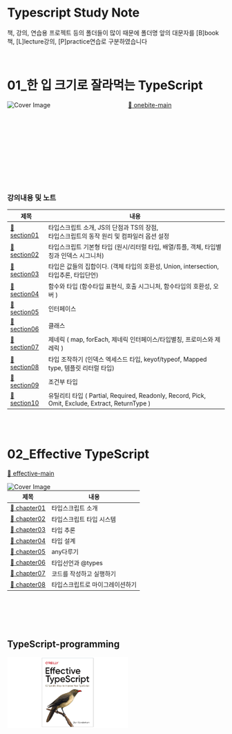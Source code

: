 # Typescript Study Note
책, 강의, 연습용 프로젝트 등의 폴더들이 많이 때문에 폴더명 앞의 대문자를 
[B]book책, [L]lecture강의, [P]practice연습로 구분하였습니다 <br>


<br>

# 01_한 입 크기로 잘라먹는 TypeScript
[:memo: onebite-main][ onebite-main ] 
<img src="https://github.com/thdud2262/study-typescript/assets/85012454/6b5f734e-bbf6-4892-b0ce-18e5c9e50ef4" width="280" title="Cover Image" align="left">
<br><br><br><br><br><br><br><br><br>
<br><br>

### 강의내용 및 노트

| 제목                          | 내용                                                                                            |
| ----------------------------- | ----------------------------------------------------------------------------------------------- |
| [:memo: section01][section01] | 타입스크립트 소개, JS의 단점과 TS의 장점, <br>타입스크립트의 동작 원리 및 컴파일러 옵션 설정    |
| [:memo: section02][section02] | 타입스크립트 기본형 타입 (원시/리터럴 타입, 배열/튜플, 객체, 타입별칭과 인덱스 시그니처)        |
| [:memo: section03][section03] | 타입은 값들의 집합이다. (객체 타입의 호환성, Union, intersection, 타입추론, 타입단언)           |
| [:memo: section04][section04] | 함수와 타입 (함수타입 표현식, 호출 시그니처, 함수타입의 호환성, 오버 )                          |
| [:memo: section05][section05] | 인터페이스                                                                                      |
| [:memo: section06][section06] | 클래스                                                                                          |
| [:memo: section07][section07] | 제네릭 ( map, forEach, 제네릭 인터페이스/타입별칭, 프로미스와 제레릭 )                          |
| [:memo: section08][section08] | 타입 조작하기 (인덱스 엑세스드 타입, keyof/typeof, Mapped type, 템플릿 리터럴 타입)             |
| [:memo: section09][section09] | 조건부 타입                                                                                     |
| [:memo: section10][section10] | 유틸리티 타입 ( Partial, Required, Readonly, Record, Pick, Omit, Exclude, Extract, ReturnType ) |

<br>
<br>

# 02_Effective TypeScript 
[:memo: effective-main][ effective-main ]  

<img src="https://github.com/thdud2262/study-typescript/assets/85012454/531b6998-533b-45b2-a52a-50881c6b4ed8" width="280" title="Cover Image" align="left">

| 제목                          | 내용                                                             |
| ----------------------------- | ---------------------------------------------------------------- |
| [:memo: chapter01][chapter01] | 타입스크립트 소개                                                 |                       
| [:memo: chapter02][chapter02] | 타입스크립트 타입 시스템                                           |
| [:memo: chapter03][chapter03] | 타입 추론                                                        |
| [:memo: chapter04][chapter04] | 타입 설계                                                        |
| [:memo: chapter05][chapter05] | any다루기                                                        |
| [:memo: chapter06][chapter06] | 타입선언과 @types                                                 |
| [:memo: chapter07][chapter07] | 코드를 작성하고 실행하기                                           |
| [:memo: chapter08][chapter08] | 타입스크립트로 마이그레이션하기                                     |
<br>
<br>
<br>
<br>

## TypeScript-programming 
<img src="./_image/typescript-programming.png" width="280" title="Cover Image" align="left">


<!-- 한입 TypeScript -->
[onebite-main]: /L-onebite-TypeScript
[section01]: /L-onebite-TypeScript/section01
[section02]: /L-onebite-TypeScript/section02
[section03]: /L-onebite-TypeScript/section03
[section04]: /L-onebite-TypeScript/section04
[section05]: /L-onebite-TypeScript/section05
[section06]: /L-onebite-TypeScript/section06
[section07]: /L-onebite-TypeScript/section07
[section08]: /L-onebite-TypeScript/section08
[section09]: /L-onebite-TypeScript/section09
[section10]: /L-onebite-TypeScript/section10

<!-- Effective TypeScript -->
[effective-main]: /B-Effective-TypeScript
[chapter01]: /B-Effective-TypeScript/CH01-TypeScript-intro
[chapter02]: /B-Effective-TypeScript/CH02-Type-System
[chapter03]: /B-Effective-TypeScript/CH03_Type-inference
[chapter04]: /B-Effective-TypeScript/CH04-Type-Design
[chapter05]: /B-Effective-TypeScript/CH05-any
[chapter06]: /B-Effective-TypeScript/CH06-Type-Declarations
[chapter07]: /B-Effective-TypeScript/CH07-Code-Write-Run
[chapter08]: /B-Effective-TypeScript/CH08-Migrate

<!-- TypeScript Programming -->
[programming-main]: /B-TypeScript-programming
